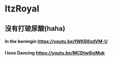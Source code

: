 # ItzRoyal 
## 沒有打玻尿酸(haha) 
#### In the beningin https://youtu.be/fWKB8zdVM-U
#### I love Dancing https://youtu.be/MCDtw6izMuk 
